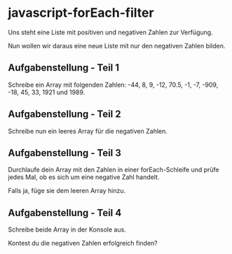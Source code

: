 # javascript-forEach-filter
Uns steht eine Liste mit positiven und negativen Zahlen zur Verfügung.

Nun wollen wir daraus eine neue Liste mit nur den negativen Zahlen bilden.

## Aufgabenstellung - Teil 1
Schreibe ein Array mit folgenden Zahlen: -44, 8, 9, -12, 70.5, -1, -7, -909, -18, 45, 33, 1921 und 1989.

## Aufgabenstellung - Teil 2
Schreibe nun ein leeres Array für die negativen Zahlen.

## Aufgabenstellung - Teil 3
Durchlaufe dein Array mit den Zahlen in einer forEach-Schleife und prüfe jedes Mal, ob es sich um eine negative Zahl handelt.

Falls ja, füge sie dem leeren Array hinzu.

## Aufgabenstellung - Teil 4
Schreibe beide Array in der Konsole aus.

Kontest du die negativen Zahlen erfolgreich finden?
